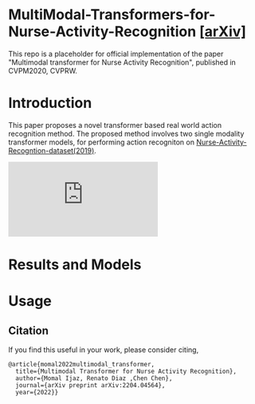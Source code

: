 # MultiModal-Transformers-for-Nurse-Activity-Recognition [[arXiv]](https://arxiv.org/pdf/2204.04564.pdf)
This repo is a placeholder for official implementation of the paper "Multimodal transformer for Nurse Activity Recognition", published in CVPM2020, CVPRW.

# Introduction
This paper proposes a novel transformer based real world action recognition method. The proposed method involves two single modality transformer models, for performing action recogniton on [Nurse-Activity-Recogntion-dataset(2019)](https://ieee-dataport.org/competitions/nurse-care-activity-recognition-challenge). 

![alt text](https://github.com/Momliijaz96/MMT_for_NCRC/images/single.pdf?raw=true)


# Results and Models
# Usage
## Citation
If you find this useful in your work, please consider citing,
```
@article{momal2022multimodal_transformer,
  title={Multimodal Transformer for Nurse Activity Recognition},
  author={Momal Ijaz, Renato Diaz ,Chen Chen},
  journal={arXiv preprint arXiv:2204.04564},
  year={2022}}
```
